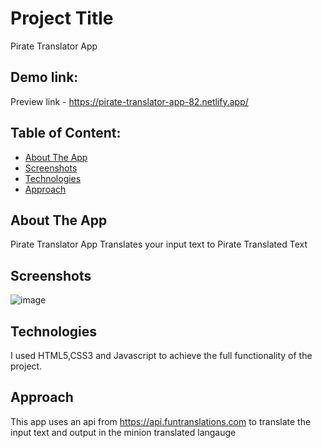 # Project Title

Pirate Translator App

## Demo link:

Preview link - https://pirate-translator-app-82.netlify.app/

## Table of Content:

- [About The App](#about-the-app)
- [Screenshots](#screenshots)
- [Technologies](#technologies)
- [Approach](#approach)

## About The App

Pirate Translator App Translates your input text to Pirate Translated Text

## Screenshots

![image](https://user-images.githubusercontent.com/61748949/209805191-d6a2ac24-2c1d-4e29-8cf0-b2423b5325aa.png)


## Technologies

I used HTML5,CSS3 and Javascript to achieve the full functionality of the project.

## Approach

This app uses an api from https://api.funtranslations.com to translate the input text and output in the minion translated langauge

